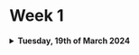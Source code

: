 # Week 1

<details>

<summary><strong>Tuesday, 19th of March 2024</strong></summary>

***

### What did I do today?

* Built the overall documentation structure.
* Created placeholders for the chapters in the Conception Phase.
* Created makefile to build the documentation as pdf and markdown files.
* Created the first development journal entry.

### Which challenges did I encounter?

* My previous makefile failed to function as intended, necessitating a complete rewrite from the ground up. Additionally, the conventional method of executing make pdf proved ineffective, prompting a complete overhaul of my approach. The revised strategy now employs Rscript -e "rmarkdown::render('documents/01-Conception-Phase.md', output\_format = 'pdf\_document')".

### What did I learn?

* I have expanded my knowledge of the `markdown` language.
* I have expanded my knowledge of the `make` tool and its shotcomings.

### What are the tasks for tomorrow?

* I will review the lecture slides and take notes.
* I will start working on the first assignment.

</details>
